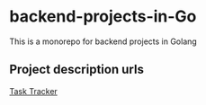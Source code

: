 # backend-projects-in-Go
This is a monorepo for backend projects in Golang

## Project description urls

[Task Tracker](https://roadmap.sh/projects/task-tracker)
